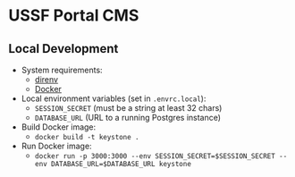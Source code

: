 # USSF Portal CMS

## Local Development

- System requirements:
  - [direnv](https://direnv.net/docs/hook.html)
  - [Docker](https://www.docker.com/products/docker-desktop)
- Local environment variables (set in `.envrc.local`):
  - `SESSION_SECRET` (must be a string at least 32 chars)
  - `DATABASE_URL` (URL to a running Postgres instance)
- Build Docker image:
  - `docker build -t keystone .`
- Run Docker image:
  - `docker run -p 3000:3000 --env SESSION_SECRET=$SESSION_SECRET --env DATABASE_URL=$DATABASE_URL keystone`

